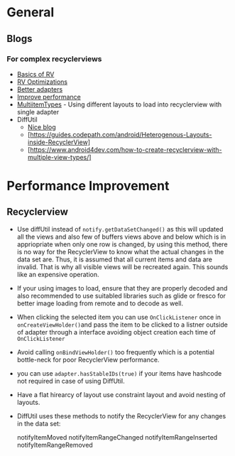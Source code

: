 # General

## Blogs

### For complex recyclerviews 

* [Basics of RV](https://medium.com/@nileshsingh/understanding-recyclerview-part-1-the-basics-a7bd07cfae93)
* [RV Optimizations](https://android.jlelse.eu/recyclerview-optimisations-a4b141dd433d)
* [Better adapters](https://proandroiddev.com/writing-better-adapters-1b09758407d2)
* [Improve performance](https://medium.com/mindorks/diffutils-improving-performance-of-recyclerview-102b254a9e4a)
* [MultiitemTypes](https://android.jlelse.eu/a-recyclerview-with-multiple-item-types-dfba3979050) - Using different layouts to load 
 into recyclerview with single adapter
* DiffUtil
  * [Nice blog](https://antonioleiva.com/recyclerview-diffutil-kotlin/)
  * [https://guides.codepath.com/android/Heterogenous-Layouts-inside-RecyclerView]
  * [https://www.android4dev.com/how-to-create-recyclerview-with-multiple-view-types/]
 
 
 # Performance Improvement

## Recyclerview

 * Use diffUtil instead of `notify.getDataSetChanged()` as this will updated all the views and also few of buffers views above and below    which is in appriopriate when only one row is changed,  by using this method, there is no way for the RecyclerView to know what the actual changes in the data set are. Thus, it is assumed that all current items and data are invalid. That is why all visible views will be recreated again. This sounds like an expensive operation.
* If your using images to load, ensure that they are properly decoded and also recommended to use suitabled libraries such as glide or fresco for better image loading from remote and to decode as well. 
* When clicking the selected item you can use `OnClickListener` once in `onCreateViewHolder()`and pass the item to be clicked to a listner outside of adapter through a interface avoiding object creation each time of `OnClickListener`
* Avoid calling `onBindViewHolder()` too frequently which is a potential bottle-neck for poor RecyclerView performance.
* you can use `adapter.hasStableIDs(true)` if your items have hashcode not required in case of using DiffUtil.
* Have a flat hirearcy of layout use constraint layout and avoid nesting of layouts. 
* DiffUtil uses these methods to notify the RecyclerView for any changes in the data set:

    notifyItemMoved
    notifyItemRangeChanged
    notifyItemRangeInserted
    notifyItemRangeRemoved
